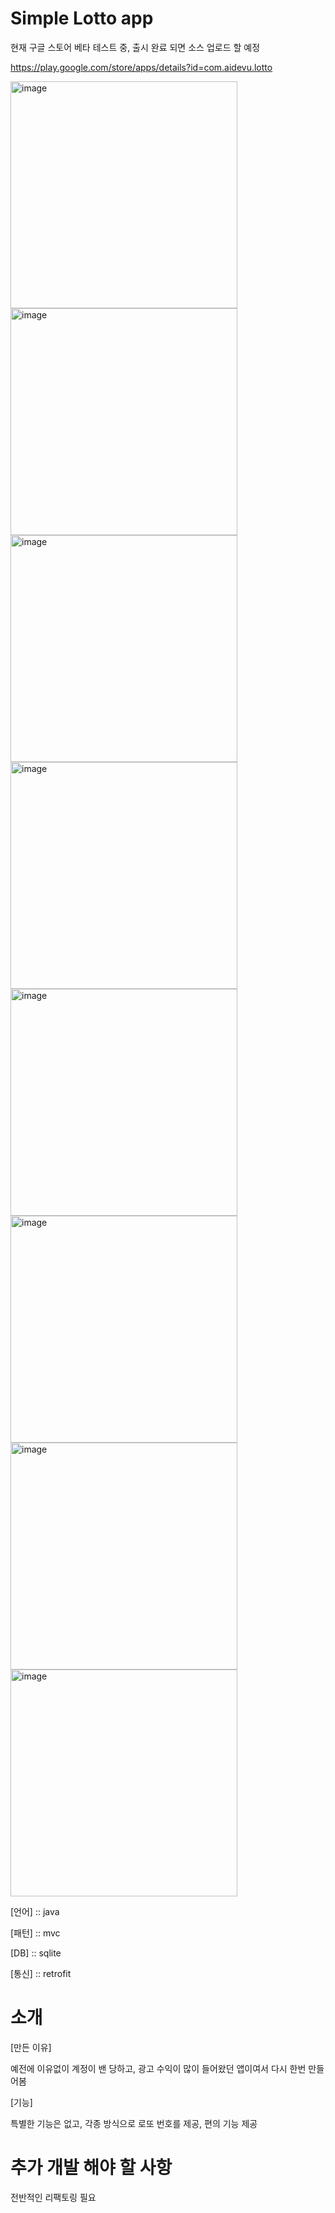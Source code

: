 # Simple Lotto app

현재 구글 스토어 베타 테스트 중, 출시 완료 되면 소스 업로드 할 예정

https://play.google.com/store/apps/details?id=com.aidevu.lotto

<img width="363" alt="image" src="https://github.com/xenoager/Simple-Lotto/assets/8413641/8c283d51-e514-40f8-8c97-d5de3324a518">
<img width="363" alt="image" src="https://github.com/xenoager/Simple-Lotto/assets/8413641/ef438c43-d14d-4342-af7b-c5ab44f8dfa2">
<img width="363" alt="image" src="https://github.com/xenoager/Simple-Lotto/assets/8413641/2b47390b-8a3b-4680-a7e2-2b195b287a41">
<img width="363" alt="image" src="https://github.com/xenoager/Simple-Lotto/assets/8413641/154dd0be-7a12-424f-a9d9-873b87239098">
<img width="363" alt="image" src="https://github.com/xenoager/Simple-Lotto/assets/8413641/792b3d77-6b36-48b3-989f-51e3f2721782">
<img width="363" alt="image" src="https://github.com/xenoager/Simple-Lotto/assets/8413641/62a2b67b-ba10-4bad-b4c3-c15d71469e85">
<img width="363" alt="image" src="https://github.com/xenoager/Simple-Lotto/assets/8413641/9b31813d-bff2-4b97-a740-0ce67b3b901d">
<img width="363" alt="image" src="https://github.com/xenoager/Simple-Lotto/assets/8413641/bd38e3b2-240f-4d91-ad58-6665ed4e2abe">

[언어] :: java

[패턴] :: mvc

[DB]  :: sqlite

[통신] :: retrofit


# 소개

[만든 이유]

예전에 이유없이 계정이 밴 당하고, 광고 수익이 많이 들어왔던 앱이여서 다시 한번 만들어봄


[기능]

특별한 기능은 없고, 각종 방식으로 로또 번호를 제공, 편의 기능 제공


# 추가 개발 해야 할 사항
전반적인 리팩토링 필요
